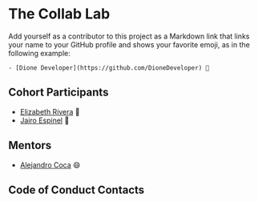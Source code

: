 # The Collab Lab

Add yourself as a contributor to this project as a Markdown link that links your name to your GitHub profile and shows your favorite emoji, as in the following example:

    - [Dione Developer](https://github.com/DioneDeveloper) 💅

## Cohort Participants

- [Elizabeth Rivera](https://github.com/elizabethriver) 🍫
- [Jairo Espinel](https://github.com/JGitHub25) 🚀

## Mentors

- [Alejandro Coca](https://github.com/alxmcr) 😄

## Code of Conduct Contacts
